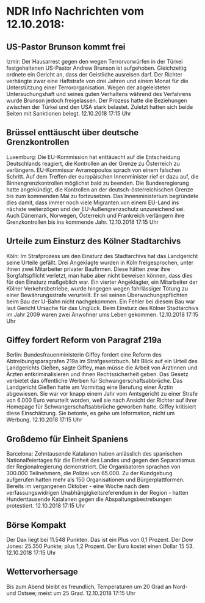# NDR Info Nachrichten vom 12.10.2018:


## US-Pastor Brunson kommt frei
Izmir: Der Hausarrest gegen den wegen Terrorvorwürfen in der Türkei festgehaltenen US-Pastor Andrew Brunson ist aufgehoben. Gleichzeitig ordnete ein Gericht an, dass der Geistliche ausreisen darf. Der Richter verhängte zwar eine Haftstrafe von drei Jahren und einem Monat für die Unterstützung einer Terrororganisation. Wegen der abgeleisteten Untersuchungshaft und seines guten Verhaltens während des Verfahrens wurde Brunson jedoch freigelassen. Der Prozess hatte die Beziehungen zwischen der Türkei und den USA stark belastet. Zuletzt hatten sich beide Seiten mit Sanktionen belegt. 12.10.2018 17:15 Uhr 

## Brüssel enttäuscht über deutsche Grenzkontrollen
Luxemburg: Die EU-Kommission hat enttäuscht auf die Entscheidung Deutschlands reagiert, die Kontrollen an der Grenze zu Österreich zu verlängern. EU-Kommissar Avramopoulos sprach von einem falschen Schritt. Auf dem Treffen der europäischen Innenminister rief er dazu auf, die Binnengrenzkontrollen möglichst bald zu beenden. Die Bundesregierung hatte angekündigt, die Kontrollen an der deutsch-österreichischen Grenze bis zum kommenden Mai zu fortzusetzen. Das Innenministerium begründete dies damit, dass immer noch viele Migranten von einem EU-Land ins nächste weiterzögen und der EU-Außengrenzschutz unzureichend sei. Auch Dänemark, Norwegen, Österreich und Frankreich verlängern ihre Grenzkontrollen bis ins kommende Jahr. 12.10.2018 17:15 Uhr 

## Urteile zum Einsturz des Kölner Stadtarchivs
Köln: Im Strafprozess um den Einsturz des Stadtarchivs hat das Landgericht seine Urteile gefällt. Drei Angeklagte wurden in Köln freigesprochen, unter ihnen zwei Mitarbeiter privater Baufirmen. Diese hätten zwar ihre Sorgfaltspflicht verletzt, man habe aber nicht beweisen können, dass dies für den Einsturz maßgeblich war. Ein vierter Angeklagter, ein Mitarbeiter der Kölner Verkehrsbetriebe, wurde hingegen wegen fahrlässiger Tötung zu einer Bewährungsstrafe verurteilt. Er sei seinen Überwachungspflichten beim Bau der U-Bahn nicht nachgekommen. Ein Fehler bei diesem Bau war laut Gericht Ursache für das Unglück. Beim Einsturz des Kölner Stadtarchivs im Jahr 2009 waren zwei Anwohner ums Leben gekommen. 12.10.2018 17:15 Uhr 

## Giffey fordert Reform von Paragraf 219a
Berlin: Bundesfrauenministerin Giffey fordert eine Reform des Abtreibungsparagrafen 219a im Strafgesetzbuch. Mit Blick auf ein Urteil des Landgerichts Gießen, sagte Giffey, man müsse die Arbeit von Ärztinnen und Ärzten entkriminalisieren und ihnen Rechtssicherheit geben. Das Gesetz verbietet das öffentliche Werben für Schwangerschaftsabbrüche. Das Landgericht Gießen hatte am Vormittag eine Berufung einer Ärztin abgewiesen. Sie war vor knapp einem Jahr vom Amtsgericht zu einer Strafe von 6.000 Euro verurteilt worden, weil sie nach Ansicht der Richter auf ihrer Homepage für Schwangerschaftsabbrüche geworben hatte. Giffey kritisiert diese Einschätzung. Sie betonte, es gehe um Information, nicht um Werbung. 12.10.2018 17:15 Uhr 

## Großdemo für Einheit Spaniens
Barcelona: Zehntausende Katalanen haben anlässlich des spanischen Nationalfeiertages für die Einheit des Landes und gegen den Separatismus der Regionalregierung demonstriert. Die Organisatoren sprachen von 300.000 Teilnehmern, die Polizei von 65.000. Zu der Kundgebung aufgerufen hatten mehr als 150 Organisationen und Bürgerplattformen. Bereits im vergangenen Oktober - eine Woche nach dem verfassungswidrigen Unabhängigkeitsreferendum in der Region - hatten Hunderttausende Katalanen gegen die Abspaltungsbestrebungen protestiert. 12.10.2018 17:15 Uhr 

## Börse Kompakt
Der Dax liegt bei 11.548 Punkten. Das ist ein Plus von 0,1 Prozent. Der Dow Jones: 25.350 Punkte; plus 1,2 Prozent. Der Euro kostet einen Dollar 15 53. 12.10.2018 17:15 Uhr 

## Wettervorhersage
Bis zum Abend bleibt es freundlich, Temperaturen um 20 Grad an Nord- und Ostsee; meist um 25 Grad. 12.10.2018 17:15 Uhr 
